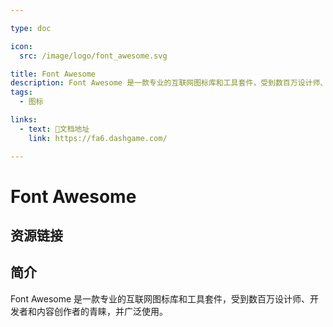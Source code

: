 ```yaml
---

type: doc

icon:
  src: /image/logo/font_awesome.svg

title: Font Awesome
description: Font Awesome 是一款专业的互联网图标库和工具套件，受到数百万设计师、开发者和内容创作者的青睐，并广泛使用。
tags:
  - 图标

links:
  - text: 📖文档地址
    link: https://fa6.dashgame.com/

---
```


<ShowLogo />

# Font Awesome

<ShowTags />

<ShowBreadcrumb />

## 资源链接

<ShowLinks />

## 简介

Font Awesome 是一款专业的互联网图标库和工具套件，受到数百万设计师、开发者和内容创作者的青睐，并广泛使用。
